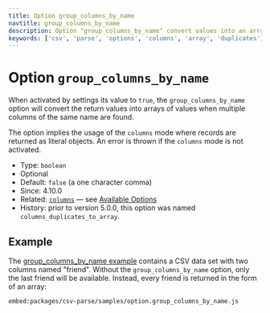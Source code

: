 ```yaml
---
title: Option group_columns_by_name
navtitle: group_columns_by_name
description: Option "group_columns_by_name" convert values into an array of values for duplicated column names.
keywords: ['csv', 'parse', 'options', 'columns', 'array', 'duplicates']
---
```


# Option `group_columns_by_name`

When activated by settings its value to `true`, the `group_columns_by_name` option will convert the return values into arrays of values when multiple columns of the same name are found.

The option implies the usage of the `columns` mode where records are returned as literal objects. An error is thrown if the `columns` mode is not activated.

* Type: `boolean`
* Optional
* Default: `false` (a one character comma)
* Since: 4.10.0
* Related: [`columns`](/parse/options/columns/) &mdash; see [Available Options](/parse/options/#available-options)
* History: prior to version 5.0.0, this option was named `columns_duplicates_to_array`.

## Example

The [group_columns_by_name example](https://github.com/adaltas/node-csv/blob/master/packages/csv-parse/samples/option.group_columns_by_name.js) contains a CSV data set with two columns named "friend". Without the `group_columns_by_name` option, only the last friend will be available. Instead, every friend is returned in the form of an array:

`embed:packages/csv-parse/samples/option.group_columns_by_name.js`
